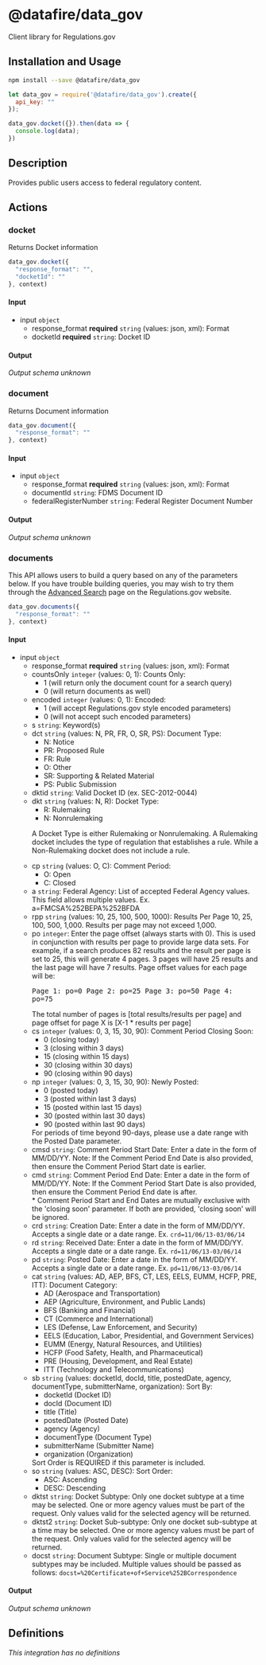 # @datafire/data_gov

Client library for Regulations.gov

## Installation and Usage
```bash
npm install --save @datafire/data_gov
```
```js
let data_gov = require('@datafire/data_gov').create({
  api_key: ""
});

data_gov.docket({}).then(data => {
  console.log(data);
})
```

## Description

Provides public users access to federal regulatory content.

## Actions

### docket
Returns Docket information


```js
data_gov.docket({
  "response_format": "",
  "docketId": ""
}, context)
```

#### Input
* input `object`
  * response_format **required** `string` (values: json, xml): Format
  * docketId **required** `string`: Docket ID

#### Output
*Output schema unknown*

### document
Returns Document information


```js
data_gov.document({
  "response_format": ""
}, context)
```

#### Input
* input `object`
  * response_format **required** `string` (values: json, xml): Format
  * documentId `string`: FDMS Document ID
  * federalRegisterNumber `string`: Federal Register Document Number

#### Output
*Output schema unknown*

### documents
This API allows users to build a query based on any of the parameters below.  If you have trouble building queries, you may wish to try them through the <a href="http://www.regulations.gov/#!advancedSearch">Advanced Search</a> page on the Regulations.gov website.


```js
data_gov.documents({
  "response_format": ""
}, context)
```

#### Input
* input `object`
  * response_format **required** `string` (values: json, xml): Format
  * countsOnly `integer` (values: 0, 1): Counts Only: <ul><li>1 (will return only the document count for a search query)</li><li>0 (will return documents as well)</li></ul>
  * encoded `integer` (values: 0, 1): Encoded: <ul><li>1 (will accept Regulations.gov style encoded parameters)</li><li>0 (will not accept such encoded parameters)</li></ul>
  * s `string`: Keyword(s)
  * dct `string` (values: N, PR, FR, O, SR, PS): Document Type: <ul><li>N: Notice</li><li>PR: Proposed Rule</li><li>FR: Rule</li><li>O: Other</li><li>SR: Supporting & Related Material</li><li>PS: Public Submission</li></ul>
  * dktid `string`: Valid Docket ID (ex. SEC-2012-0044)
  * dkt `string` (values: N, R): Docket Type: <ul><li>R: Rulemaking</li><li>N: Nonrulemaking</li></ul><p>A Docket Type is either Rulemaking or Nonrulemaking. A Rulemaking docket includes the type of regulation that establishes a rule. While a Non-Rulemaking docket does not include a rule.</p>
  * cp `string` (values: O, C): Comment Period: <ul><li>O: Open</li><li>C: Closed</li></ul>
  * a `string`: Federal Agency: List of accepted Federal Agency values. This field allows multiple values. Ex. a=FMCSA%252BEPA%252BFDA
  * rpp `string` (values: 10, 25, 100, 500, 1000): Results Per Page 10, 25, 100, 500, 1,000.  Results per page may not exceed 1,000.
  * po `integer`: Enter the page offset (always starts with 0). This is used in conjunction with results per page to provide large data sets. For example, if a search produces 82 results and the result per page is set to 25, this will generate 4 pages. 3 pages will have 25 results and the last page will have 7 results. Page offset values for each page will be: <pre>Page 1: po=0 Page 2: po=25 Page 3: po=50 Page 4: po=75</pre> The total number of pages is [total results/results per page] and page offset for page X is [X-1 * results per page]
  * cs `integer` (values: 0, 3, 15, 30, 90): Comment Period Closing Soon: <ul><li>0 (closing today)</li><li>3 (closing within 3 days)</li><li>15 (closing within 15 days)</li><li>30 (closing within 30 days)</li><li>90 (closing within 90 days)</li></ul>
  * np `integer` (values: 0, 3, 15, 30, 90): Newly Posted: <ul><li>0 (posted today)</li><li>3 (posted within last 3 days)</li><li>15 (posted within last 15 days)</li><li>30 (posted within last 30 days)</li><li>90 (posted within last 90 days)</li></ul>  For periods of time beyond 90-days, please use a date range with the Posted Date parameter.
  * cmsd `string`: Comment Period Start Date: Enter a date in the form of MM/DD/YY. Note: If the Comment Period End Date is also provided, then ensure the Comment Period Start date is earlier.
  * cmd `string`: Comment Period End Date: Enter a date in the form of MM/DD/YY. Note: If the Comment Period Start Date is also provided, then ensure the Comment Period End date is after.<br/>* Comment Period Start and End Dates are mutually exclusive with the 'closing soon' parameter. If both are provided, 'closing soon' will be ignored.
  * crd `string`: Creation Date: Enter a date in the form of MM/DD/YY. Accepts a single date or a date range. Ex. <code>crd=11/06/13-03/06/14</code>
  * rd `string`: Received Date: Enter a date in the form of MM/DD/YY. Accepts a single date or a date range. Ex. <code>rd=11/06/13-03/06/14</code>
  * pd `string`: Posted Date: Enter a date in the form of MM/DD/YY. Accepts a single date or a date range. Ex. <code>pd=11/06/13-03/06/14</code>
  * cat `string` (values: AD, AEP, BFS, CT, LES, EELS, EUMM, HCFP, PRE, ITT): Document Category: <ul><li>AD (Aerospace and Transportation)</li> <li>AEP (Agriculture, Environment, and Public Lands)</li> <li>BFS (Banking and Financial)</li> <li>CT (Commerce and International)</li> <li>LES (Defense, Law Enforcement, and Security)</li> <li>EELS (Education, Labor, Presidential, and Government Services)</li> <li>EUMM (Energy, Natural Resources, and Utilities)</li> <li>HCFP (Food Safety, Health, and Pharmaceutical)</li> <li>PRE (Housing, Development, and Real Estate)</li> <li>ITT (Technology and Telecommunications)</li></ul>
  * sb `string` (values: docketId, docId, title, postedDate, agency, documentType, submitterName, organization): Sort By: <ul><li>docketId (Docket ID)</li><li>docId (Document ID)</li><li>title (Title)</li><li>postedDate (Posted Date)</li><li>agency (Agency)</li><li>documentType (Document Type)</li><li>submitterName (Submitter Name)</li><li>organization (Organization)</li></ul> Sort Order is REQUIRED if this parameter is included.
  * so `string` (values: ASC, DESC): Sort Order: <ul><li>ASC: Ascending</li><li>DESC: Descending</li></ul>
  * dktst `string`: Docket Subtype: Only one docket subtype at a time may be selected. One or more agency values must be part of the request. Only values valid for the selected agency will be returned.
  * dktst2 `string`: Docket Sub-subtype: Only one docket sub-subtype at a time may be selected. One or more agency values must be part of the request. Only values valid for the selected agency will be returned.
  * docst `string`: Document Subtype: Single or multiple document subtypes may be included.  Multiple values should be passed as follows: <code>docst=%20Certificate+of+Service%252BCorrespondence</code>

#### Output
*Output schema unknown*



## Definitions

*This integration has no definitions*

